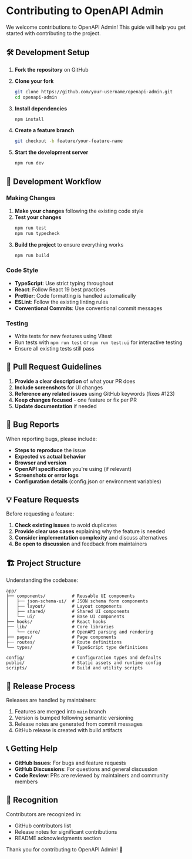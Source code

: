 # Contributing to OpenAPI Admin

We welcome contributions to OpenAPI Admin! This guide will help you get started with contributing to the project.

## 🛠️ Development Setup

1. **Fork the repository** on GitHub
2. **Clone your fork**
   ```bash
   git clone https://github.com/your-username/openapi-admin.git
   cd openapi-admin
   ```

3. **Install dependencies**
   ```bash
   npm install
   ```

4. **Create a feature branch**
   ```bash
   git checkout -b feature/your-feature-name
   ```

5. **Start the development server**
   ```bash
   npm run dev
   ```

## 🔧 Development Workflow

### Making Changes

1. **Make your changes** following the existing code style
2. **Test your changes**
   ```bash
   npm run test
   npm run typecheck
   ```
3. **Build the project** to ensure everything works
   ```bash
   npm run build
   ```

### Code Style

- **TypeScript**: Use strict typing throughout
- **React**: Follow React 19 best practices
- **Prettier**: Code formatting is handled automatically
- **ESLint**: Follow the existing linting rules
- **Conventional Commits**: Use conventional commit messages

### Testing

- Write tests for new features using Vitest
- Run tests with `npm run test` or `npm run test:ui` for interactive testing
- Ensure all existing tests still pass

## 📝 Pull Request Guidelines

1. **Provide a clear description** of what your PR does
2. **Include screenshots** for UI changes
3. **Reference any related issues** using GitHub keywords (fixes #123)
4. **Keep changes focused** - one feature or fix per PR
5. **Update documentation** if needed

## 🐛 Bug Reports

When reporting bugs, please include:

- **Steps to reproduce** the issue
- **Expected vs actual behavior**
- **Browser and version**
- **OpenAPI specification** you're using (if relevant)
- **Screenshots or error logs**
- **Configuration details** (config.json or environment variables)

## 💡 Feature Requests

Before requesting a feature:

1. **Check existing issues** to avoid duplicates
2. **Provide clear use cases** explaining why the feature is needed
3. **Consider implementation complexity** and discuss alternatives
4. **Be open to discussion** and feedback from maintainers

## 🏗️ Project Structure

Understanding the codebase:

```
app/
├── components/          # Reusable UI components
│   ├── json-schema-ui/  # JSON schema form components
│   ├── layout/          # Layout components
│   ├── shared/          # Shared UI components
│   └── ui/              # Base UI components
├── hooks/               # React hooks
├── lib/                 # Core libraries
│   └── core/            # OpenAPI parsing and rendering
├── pages/               # Page components
├── routes/              # Route definitions
└── types/               # TypeScript type definitions

config/                  # Configuration types and defaults
public/                  # Static assets and runtime config
scripts/                 # Build and utility scripts
```

## 🚀 Release Process

Releases are handled by maintainers:

1. Features are merged into `main` branch
2. Version is bumped following semantic versioning
3. Release notes are generated from commit messages
4. GitHub release is created with build artifacts

## 📞 Getting Help

- **GitHub Issues**: For bugs and feature requests
- **GitHub Discussions**: For questions and general discussion
- **Code Review**: PRs are reviewed by maintainers and community members

## 🙏 Recognition

Contributors are recognized in:
- GitHub contributors list
- Release notes for significant contributions
- README acknowledgments section

Thank you for contributing to OpenAPI Admin! 🎉
